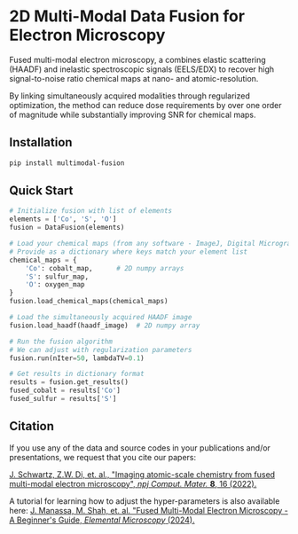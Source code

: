 # 2D Multi-Modal Data Fusion for Electron Microscopy

Fused multi-modal electron microscopy, a combines elastic scattering (HAADF) and inelastic spectroscopic signals (EELS/EDX) to recover high signal-to-noise ratio chemical maps at nano- and atomic-resolution. 


By linking simultaneously acquired modalities through regularized optimization, the method can reduce dose requirements by over one order of magnitude while substantially improving SNR for chemical maps. 

## Installation 

```bash
pip install multimodal-fusion
```

## Quick Start

```python
# Initialize fusion with list of elements
elements = ['Co', 'S', 'O']
fusion = DataFusion(elements)

# Load your chemical maps (from any software - ImageJ, Digital Micrograph, etc.)
# Provide as a dictionary where keys match your element list
chemical_maps = {
    'Co': cobalt_map,      # 2D numpy arrays
    'S': sulfur_map, 
    'O': oxygen_map
}
fusion.load_chemical_maps(chemical_maps)

# Load the simultaneously acquired HAADF image
fusion.load_haadf(haadf_image)  # 2D numpy array

# Run the fusion algorithm 
# We can adjust with regularization parameters
fusion.run(nIter=50, lambdaTV=0.1)

# Get results in dictionary format
results = fusion.get_results()
fused_cobalt = results['Co']
fused_sulfur = results['S']
```

## Citation

If you use any of the data and source codes in your publications and/or presentations, we request that you cite our papers:

[J. Schwartz, Z.W. Di, et. al., "Imaging atomic-scale chemistry from fused multi-modal electron microscopy", _npj Comput. Mater._ **8**, 16 (2022).](https://www.nature.com/articles/s41524-021-00692-5)


A tutorial for learning how to adjust the hyper-parameters is also available here: [J. Manassa, M. Shah, et. al. "Fused Multi-Modal Electron Microscopy - A Beginner's Guide, _Elemental Microscopy_ (2024).](https://www.elementalmicroscopy.com/articles/EM000003)

